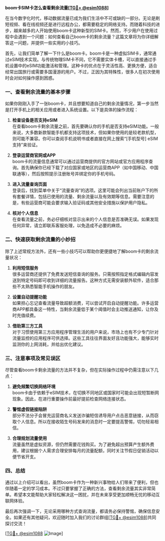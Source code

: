 **boom卡SIM卡怎么查看剩余流量[[TG💪+ @esim1088](https://t.me/s/esim1088)]**

在当今数字化时代，移动数据流量已成为我们生活中不可或缺的一部分。无论是刷短视频、看在线视频还是进行远程办公，都需要稳定的网络支持。而随着科技的进步，越来越多的人开始使用boom卡这种新型的SIM卡。然而，不少用户在使用过程中会遇到一个问题：如何查看自己boom卡的剩余流量？这篇文章将为你详细解答这一问题，并提供一些实用的小技巧。

首先，让我们简单了解一下什么是boom卡。boom卡是一种虚拟SIM卡，通常通过eSIM技术实现。与传统物理SIM卡不同，它不需要实体卡槽，可以直接通过手机设置中的eSIM功能激活和管理。这种卡的优点在于灵活性高、更换方便，适合经常出国旅行或需要多国漫游的用户。不过，正因为其特殊性，很多人在初次使用时会对如何操作感到困惑。

### **一、查看剩余流量的基本步骤**

如果你刚刚入手了一张boom卡，并且想要知道自己的剩余流量情况，第一步当然是打开手机上的相关应用或者进入系统设置。以下是具体的操作流程：

1. **检查设备是否支持eSIM**  
   在查看boom卡剩余流量之前，首先要确认你的手机是否支持eSIM功能。一般来说，大多数新款智能手机都支持这项技术，但如果你使用的是较老款机型，则可能不兼容。你可以查阅手机说明书或者直接在网上搜索“[手机型号] eSIM支持”来验证。

2. **登录运营商官网或APP**  
   boom卡的流量信息通常可以通过运营商提供的官方网站或官方应用程序查询。首先确保你已经下载了对应国家或地区的运营商APP（如中国移动、中国联通等），然后按照提示注册账号并绑定你的手机号码。

3. **进入流量查询页面**  
   登录后，找到菜单中关于“流量查询”的选项。这里可能会列出当前账户下的所有套餐详情，包括已使用的流量、剩余流量以及有效期等信息。需要注意的是，有些运营商可能会要求输入验证码或其他安全措施以保护用户隐私。

4. **核对个人信息**  
   在查看流量之前，务必仔细核对显示出来的个人信息是否准确无误。如果发现任何异常，请立即联系客服处理，以免造成不必要的麻烦。

### **二、快速获取剩余流量的小妙招**

除了上述常规方法外，还有一些小技巧可以帮助你更便捷地了解boom卡的剩余流量状况：

1. **利用短信服务**  
   很多运营商还提供了免费发送短信查询的服务。只需按照指定格式编辑内容发送到特定号码即可收到详细的流量报告。这种方式无需安装额外软件，适合那些不太熟悉智能手机操作的朋友。

2. **设置自动提醒功能**  
   如果担心忘记查看流量导致超额消费，可以尝试开启自动提醒功能。许多运营商APP都具备这一特性，当剩余流量低于某个阈值时会主动推送通知，让你及时充值续费。

3. **借助第三方工具**  
   对于习惯使用第三方应用程序管理生活的用户来说，市场上也有不少专门针对流量监控的应用程序可供选择。这些工具往往界面友好且功能强大，能够实时监测你的上网消耗，并给出优化建议。

### **三、注意事项及常见误区**

尽管查看boom卡剩余流量的方法并不复杂，但在实际操作过程中仍需注意以下几点：

1. **避免频繁切换网络环境**  
   boom卡由于依赖于eSIM技术，在切换不同地区或国家时可能会出现短暂断网现象。因此，在进行重要操作前最好提前检查网络连接状态。

2. **警惕虚假链接陷阱**  
   部分不法分子会冒充运营商名义发送诈骗短信诱导用户点击恶意链接，从而窃取个人信息。所以在接收陌生号码发来的消息时一定要提高警惕，切勿轻易相信。

3. **合理规划流量使用**  
   流量虽然是虚拟资源，但仍然需要花钱购买。为了避免超出预算产生额外费用，建议根据个人需求合理安排每月的流量配额，同时关注节假日促销活动以便节省开支。

### **四、总结**

通过以上介绍可以看出，虽然boom卡作为一种新兴事物给人们带来了便利，但也伴随着一定的学习成本。不过只要掌握了正确的方法，查看剩余流量其实非常简单。希望本文能帮助大家轻松解决这一困扰，并在未来享受更加顺畅无忧的移动互联网体验。

最后再次强调一下，无论采用哪种方式查询流量，都请务必保持警惕，确保信息安全。如果还有其他疑问，欢迎随时加入我们的讨论群组[[TG💪+ @esim1088](https://t.me/s/esim1088)]共同探讨交流！

[[TG💪+ @esim1088](https://t.me/s/esim1088) ![Image](https://i.postimg.cc/4NQfJmqS/Snipaste-2025-05-13-00-14-12.png)]